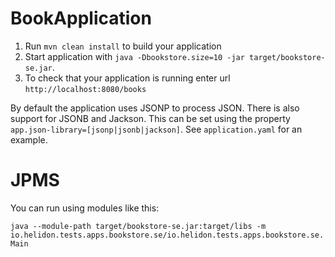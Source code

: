 # BookApplication

1. Run `mvn clean install` to build your application
2. Start application with `java -Dbookstore.size=10 -jar target/bookstore-se.jar`.
3. To check that your application is running enter url `http://localhost:8080/books`

By default the application uses JSONP to process JSON. There is also support for
JSONB and Jackson. This can be set using the property `app.json-library=[jsonp|jsonb|jackson]`. See
`application.yaml` for an example.

# JPMS

You can run using modules like this:

`java --module-path target/bookstore-se.jar:target/libs -m io.helidon.tests.apps.bookstore.se/io.helidon.tests.apps.bookstore.se.Main`
